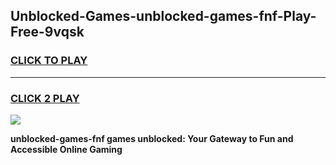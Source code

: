 
## Unblocked-Games-unblocked-games-fnf-Play-Free-9vqsk
<h3>
<a href="https://premium76.site?title=unblocked-games-fnf&ref=18A">CLICK TO PLAY</a></h3>
<hr>

<h3>
<a href="https://premium76.site?title=unblocked-games-fnf&ref=18A">CLICK 2 PLAY</a>
  
</h3>

<a href="https://premium76.site?title=unblocked-games-fnf&ref=18A"><img src="https://clearcache.store/games.png"></a>


**unblocked-games-fnf games unblocked: Your Gateway to Fun and Accessible Online Gaming**
